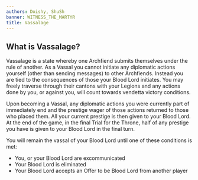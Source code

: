 ```yaml
---
authors: Doishy, ShuSh
banner: WITNESS_THE_MARTYR
title: Vassalage
---
```


## What is Vassalage?

Vassalage is a state whereby one Archfiend submits themselves under the rule of
another. As a Vassal you cannot initiate any diplomatic actions yourself (other
than sending messages) to other Archfiends. Instead you are tied to the
consequences of those your Blood Lord initiates. You may freely traverse through
their cantons with your Legions and any actions done by you, or against you,
will count towards vendetta victory conditions.

Upon becoming a Vassal, any diplomatic actions you were currently part of
immediately end and the prestige wager of those actions returned to those who
placed them. All your current prestige is then given to your Blood Lord. At the
end of the game, in the final Trial for the Throne, half of any prestige you
have is given to your Blood Lord in the final turn.

You will remain the vassal of your Blood Lord until one of these conditions is
met:

- You, or your Blood Lord are excommunicated
- Your Blood Lord is eliminated
- Your Blood Lord accepts an Offer to be Blood Lord from another player
